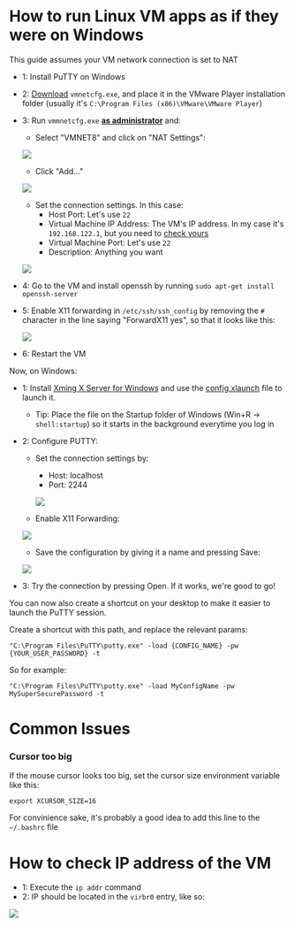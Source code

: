 # How to run Linux VM apps as if they were on Windows
This guide assumes your VM network connection is set to NAT

- 1: Install PuTTY on Windows
- 2: [Download](./vmnetcfg.exe) `vmnetcfg.exe`, and place it in the VMware Player installation folder (usually it's `C:\Program Files (x86)\VMware\VMware Player`) 
- 3: Run `vmmnetcfg.exe` **<ins>as administrator</ins>** and:
    - Select "VMNET8" and click on "NAT Settings":

    ![](1.png)

    - Click "Add..."

    ![](2.png)

    - Set the connection settings. In this case:
        - Host Port: Let's use `22`
        - Virtual Machine IP Address: The VM's IP address. In my case it's `192.168.122.1`, but you need to [check yours](#how-to-check-ip-address-of-the-vm)
        - Virtual Machine Port: Let's use `22`
        - Description: Anything you want

    ![](3.png)

- 4: Go to the VM and install openssh by running `sudo apt-get install openssh-server`
- 5: Enable X11 forwarding in `/etc/ssh/ssh_config` by removing the `#` character in the line saying "ForwardX11 yes", so that it looks like this:

    ![](4.png)

- 6: Restart the VM

Now, on Windows:
- 1: Install [Xming X Server for Windows](https://sourceforge.net/projects/xming/) and use the [config.xlaunch](./config.xlaunch) file to launch it.
    - Tip: Place the file on the Startup folder of Windows (Win+R -> `shell:startup`) so it starts in the background everytime you log in
- 2: Configure PUTTY:
    - Set the connection settings by:
        - Host: localhost
        - Port: 2244

        ![](5.png)

    - Enable X11 Forwarding:
    
    ![](6.png)

    - Save the configuration by giving it a name and pressing Save:

    ![](7.png)

- 3: Try the connection by pressing Open. If it works, we're good to go!

You can now also create a shortcut on your desktop to make it easier to launch the PuTTY session.

Create a shortcut with this path, and replace the relevant params:

`"C:\Program Files\PuTTY\putty.exe" -load {CONFIG_NAME} -pw {YOUR_USER_PASSWORD} -t`

So for example:

`"C:\Program Files\PuTTY\putty.exe" -load MyConfigName -pw MySuperSecurePassword -t`

# Common Issues
### Cursor too big
If the mouse cursor looks too big, set the cursor size environment variable like this:

`export XCURSOR_SIZE=16`

For convinience sake, it's probably a good idea to add this line to the `~/.bashrc` file

# How to check IP address of the VM
- 1: Execute the `ip addr` command
- 2: IP should be located in the `virbr0` entry, like so:

![](ip.png)
